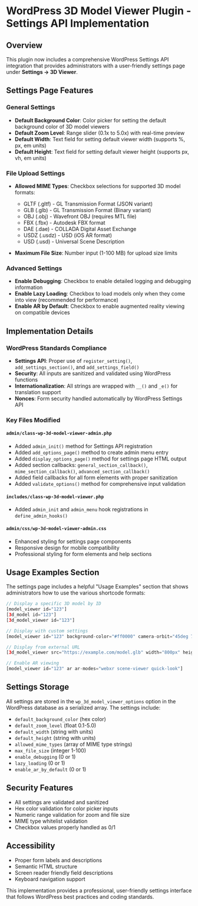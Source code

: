 # WordPress 3D Model Viewer Plugin - Settings API Implementation

## Overview
This plugin now includes a comprehensive WordPress Settings API integration that provides administrators with a user-friendly settings page under **Settings → 3D Viewer**.

## Settings Page Features

### General Settings
- **Default Background Color**: Color picker for setting the default background color of 3D model viewers
- **Default Zoom Level**: Range slider (0.1x to 5.0x) with real-time preview
- **Default Width**: Text field for setting default viewer width (supports %, px, em units)
- **Default Height**: Text field for setting default viewer height (supports px, vh, em units)

### File Upload Settings
- **Allowed MIME Types**: Checkbox selections for supported 3D model formats:
  - GLTF (.gltf) - GL Transmission Format (JSON variant)
  - GLB (.glb) - GL Transmission Format (Binary variant)  
  - OBJ (.obj) - Wavefront OBJ (requires MTL file)
  - FBX (.fbx) - Autodesk FBX format
  - DAE (.dae) - COLLADA Digital Asset Exchange
  - USDZ (.usdz) - USD (iOS AR format)
  - USD (.usd) - Universal Scene Description

- **Maximum File Size**: Number input (1-100 MB) for upload size limits

### Advanced Settings
- **Enable Debugging**: Checkbox to enable detailed logging and debugging information
- **Enable Lazy Loading**: Checkbox to load models only when they come into view (recommended for performance)
- **Enable AR by Default**: Checkbox to enable augmented reality viewing on compatible devices

## Implementation Details

### WordPress Standards Compliance
- **Settings API**: Proper use of `register_setting()`, `add_settings_section()`, and `add_settings_field()`
- **Security**: All inputs are sanitized and validated using WordPress functions
- **Internationalization**: All strings are wrapped with `__()` and `_e()` for translation support
- **Nonces**: Form security handled automatically by WordPress Settings API

### Key Files Modified

#### `admin/class-wp-3d-model-viewer-admin.php`
- Added `admin_init()` method for Settings API registration
- Added `add_options_page()` method to create admin menu entry
- Added `display_options_page()` method for settings page HTML output
- Added section callbacks: `general_section_callback()`, `mime_section_callback()`, `advanced_section_callback()`
- Added field callbacks for all form elements with proper sanitization
- Added `validate_options()` method for comprehensive input validation

#### `includes/class-wp-3d-model-viewer.php`
- Added `admin_init` and `admin_menu` hook registrations in `define_admin_hooks()`

#### `admin/css/wp-3d-model-viewer-admin.css`
- Enhanced styling for settings page components
- Responsive design for mobile compatibility
- Professional styling for form elements and help sections

## Usage Examples Section
The settings page includes a helpful "Usage Examples" section that shows administrators how to use the various shortcode formats:

```php
// Display a specific 3D model by ID
[model_viewer id="123"]
[3d_model id="123"] 
[3d_model_viewer id="123"]

// Display with custom settings
[model_viewer id="123" background-color="#ff0000" camera-orbit="45deg 75deg auto"]

// Display from external URL
[3d_model_viewer src="https://example.com/model.glb" width="800px" height="600px"]

// Enable AR viewing
[model_viewer id="123" ar ar-modes="webxr scene-viewer quick-look"]
```

## Settings Storage
All settings are stored in the `wp_3d_model_viewer_options` option in the WordPress database as a serialized array. The settings include:

- `default_background_color` (hex color)
- `default_zoom_level` (float 0.1-5.0)
- `default_width` (string with units)
- `default_height` (string with units)  
- `allowed_mime_types` (array of MIME type strings)
- `max_file_size` (integer 1-100)
- `enable_debugging` (0 or 1)
- `lazy_loading` (0 or 1)
- `enable_ar_by_default` (0 or 1)

## Security Features
- All settings are validated and sanitized
- Hex color validation for color picker inputs
- Numeric range validation for zoom and file size
- MIME type whitelist validation
- Checkbox values properly handled as 0/1

## Accessibility
- Proper form labels and descriptions
- Semantic HTML structure
- Screen reader friendly field descriptions
- Keyboard navigation support

This implementation provides a professional, user-friendly settings interface that follows WordPress best practices and coding standards.
